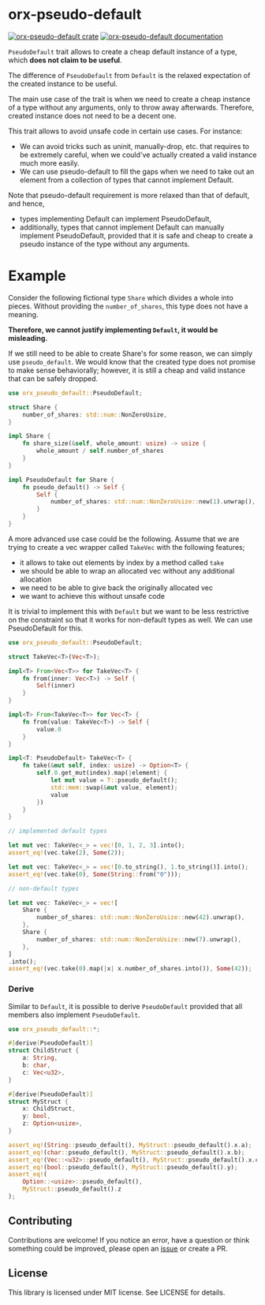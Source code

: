 # orx-pseudo-default

[![orx-pseudo-default crate](https://img.shields.io/crates/v/orx-pseudo-default.svg)](https://crates.io/crates/orx-pseudo-default)
[![orx-pseudo-default documentation](https://docs.rs/orx-pseudo-default/badge.svg)](https://docs.rs/orx-pseudo-default)

`PseudoDefault` trait allows to create a cheap default instance of a type, which **does not claim to be useful**.

The difference of `PseudoDefault` from `Default` is the relaxed expectation of the created instance to be useful.

The main use case of the trait is when we need to create a cheap instance of a type without any arguments, only to throw away afterwards. Therefore, created instance does not need to be a decent one.

This trait allows to avoid unsafe code in certain use cases. For instance:
* We can avoid tricks such as uninit, manually-drop, etc. that requires to be extremely careful, when we could've actually created a valid instance much more easily.
* We can use pseudo-default to fill the gaps when we need to take out an element from a collection of types that cannot implement Default.

Note that pseudo-default requirement is more relaxed than that of default, and hence,
* types implementing Default can implement PseudoDefault,
* additionally, types that cannot implement Default can manually implement PseudoDefault, provided that it is safe and cheap to create a pseudo instance of the type without any arguments.

# Example

Consider the following fictional type `Share` which divides a whole into pieces. Without providing the `number_of_shares`, this type does not have a meaning.

**Therefore, we cannot justify implementing `Default`, it would be misleading.**

If we still need to be able to create Share's for some reason, we can simply use `pseudo_default`. We would know that the created type does not promise to make sense behaviorally; however, it is still a cheap and valid instance that can be safely dropped.

```rust
use orx_pseudo_default::PseudoDefault;

struct Share {
    number_of_shares: std::num::NonZeroUsize,
}

impl Share {
    fn share_size(&self, whole_amount: usize) -> usize {
        whole_amount / self.number_of_shares
    }
}

impl PseudoDefault for Share {
    fn pseudo_default() -> Self {
        Self {
            number_of_shares: std::num::NonZeroUsize::new(1).unwrap(),
        }
    }
}
```

A more advanced use case could be the following. Assume that we are trying to create a vec wrapper called `TakeVec` with the following features;
* it allows to take out elements by index by a method called `take`
* we should be able to wrap an allocated vec without any additional allocation
* we need to be able to give back the originally allocated vec
* we want to achieve this without unsafe code

It is trivial to implement this with `Default` but we want to be less restrictive on the constraint so that it works for non-default types as well. We can use PseudoDefault for this.

```rust
use orx_pseudo_default::PseudoDefault;

struct TakeVec<T>(Vec<T>);

impl<T> From<Vec<T>> for TakeVec<T> {
    fn from(inner: Vec<T>) -> Self {
        Self(inner)
    }
}

impl<T> From<TakeVec<T>> for Vec<T> {
    fn from(value: TakeVec<T>) -> Self {
        value.0
    }
}

impl<T: PseudoDefault> TakeVec<T> {
    fn take(&mut self, index: usize) -> Option<T> {
        self.0.get_mut(index).map(|element| {
            let mut value = T::pseudo_default();
            std::mem::swap(&mut value, element);
            value
        })
    }
}

// implemented default types

let mut vec: TakeVec<_> = vec![0, 1, 2, 3].into();
assert_eq!(vec.take(2), Some(2));

let mut vec: TakeVec<_> = vec![0.to_string(), 1.to_string()].into();
assert_eq!(vec.take(0), Some(String::from("0")));

// non-default types

let mut vec: TakeVec<_> = vec![
    Share {
        number_of_shares: std::num::NonZeroUsize::new(42).unwrap(),
    },
    Share {
        number_of_shares: std::num::NonZeroUsize::new(7).unwrap(),
    },
]
.into();
assert_eq!(vec.take(0).map(|x| x.number_of_shares.into()), Some(42));
```

### Derive

Similar to `Default`, it is possible to derive `PseudoDefault` provided that all members also implement `PseudoDefault`.

```rust
use orx_pseudo_default::*;

#[derive(PseudoDefault)]
struct ChildStruct {
    a: String,
    b: char,
    c: Vec<u32>,
}

#[derive(PseudoDefault)]
struct MyStruct {
    x: ChildStruct,
    y: bool,
    z: Option<usize>,
}

assert_eq!(String::pseudo_default(), MyStruct::pseudo_default().x.a);
assert_eq!(char::pseudo_default(), MyStruct::pseudo_default().x.b);
assert_eq!(Vec::<u32>::pseudo_default(), MyStruct::pseudo_default().x.c);
assert_eq!(bool::pseudo_default(), MyStruct::pseudo_default().y);
assert_eq!(
    Option::<usize>::pseudo_default(),
    MyStruct::pseudo_default().z
);
```

## Contributing

Contributions are welcome! If you notice an error, have a question or think something could be improved, please open an [issue](https://github.com/orxfun/orx-pseudo-default/issues/new) or create a PR.

## License

This library is licensed under MIT license. See LICENSE for details.
